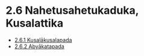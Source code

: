 

# 2.6 Nahetusahetukaduka, Kusalattika

* [2.6.1 Kusalākusalapada](2.6/2.6.1.md)
* [2.6.2 Abyākatapada](2.6/2.6.2.md)




